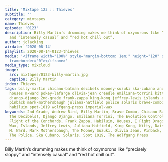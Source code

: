 ```yaml
---
title: 'Mixtape 123 :: Thieves'
subtitle: ''
category: mixtapes
name: Thieves
episode: '0123'
description: Billy Martin’s drumming makes me think of oxymorons like “precisely sloppy”
  and “intensely casual” and “red hot chill out”.
author: jclacking
airdate: '2020-08-14'
playlist: 2020-08-14-0123-thieves
media: '<iframe width="100%" style="margin-bottom: 1em;" height="120" src="https://www.mixcloud.com/widget/iframe/?feed=%2Fthe-lacking-org%2Fxfnwfe-123-thieves%2F&hide_artwork=1&hide_cover=1&light=1"
  frameborder="0"></iframe>'
media_type: mixcloud
image:
  src: mixtapes/0123-billy-martin.jpg
  caption: Billy Martin
index: Thieves
tags: billy-martin chicano-batman decibels mooney-suzuki ska-cubano andrew-bird flight-of-conchords
  houses m-ward pokey-lafarge olivia-jean creedle emiliana-torrini kitty-daisy-lewis
  django-django 2nd-grade frank-zappa king-kong jeffrey-lewis islands evolution-control-committee
  pinback mark-mothersbaugh juliana-hatfield police solaris brave-combo i-fight-dragons
  habiluim spot-1019 wolfgang-press imperial-wax
keywords: 2nd Grade, Andrew Bird, Billy Martin, Brave Combo, Chicano Batman, Creedle,
  The Decibels!, Django Django, Emiliana Torrini, The Evolution Control Committee,
  Flight of the Conchords, Frank Zappa, Habiluim, Houses, I Fight Dragons, Imperial
  Wax, Islands, Jeffrey Lewis, Juliana Hatfield, King Kong, Kitty, Daisy + Lewis,
  M. Ward, Mark Mothersbaugh, The Mooney Suzuki, Olivia Jean, Pinback, Pokey Lafarge,
  The Police, Ska Cubano, Solaris, Spot 1019, The Wolfgang Press
---
```

Billy Martin’s drumming makes me think of oxymorons like “precisely sloppy” and “intensely casual” and “red hot chill out”.

